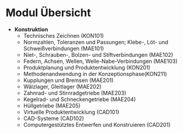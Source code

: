 # Modul Übersicht 

- **Konstruktion**
	- Technisches Zeichnen (KON101)
	- Normzahlen, Toleranzen und Passungen; Klebe-, Löt- und Schweißverbindungen (MAE101)
	- Niet-, Schrauben-, Bolzen- und Stiftverbindungen (MAE102)
	- Federn, Achsen, Wellen, Welle-Nabe-Verbindungen (MAE103)
	- Produktplanung und Produktentwicklung (KON201)
	- Methodenandwendung in der Konzeptionsphase(KON211)
	- Kupplungen und Bremsen (MAE201)
	- Wälzlager, Gleitlager (MAE202)
	- Zahnrad- und Stirnradgetriebe (MAE203)
	- Kegelrad- und Schneckengetriebe (MAE204)
	- Hüllgetriebe (MAE205)
	- Virtuelle Produktentwicklung (CAD101)
	- CAD-Systeme (CAD102)
	- Computergestütztes Entwerfen und Konstruieren (CAD201)